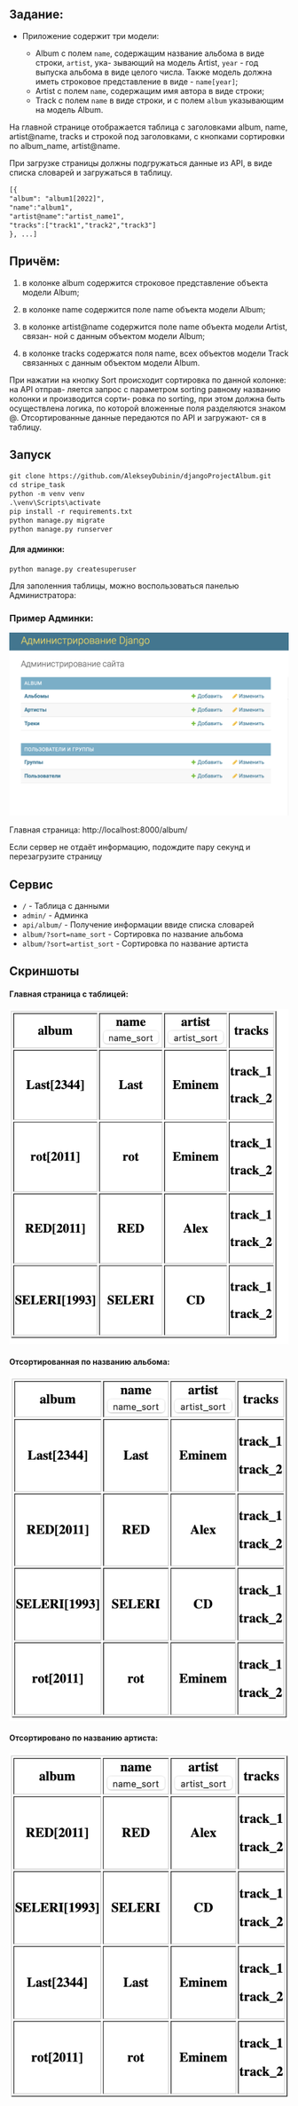 Задание:
-------
* Приложение содержит три модели:

  * Album с полем `name`, содержащим название альбома в виде строки, `artist`, ука-
    зывающий на модель Artist, `year` - год выпуска альбома в виде целого числа.
    Также модель должна иметь строковое представление в виде - `name[year]`;
  * Artist с полем `name`, содержащим имя автора в виде строки;
  * Track с полем `name` в виде строки, и с полем `album` указывающим на модель
    Album.

На главной странице отображается таблица с заголовками album, name,
artist@name, tracks и строкой под заголовками, с кнопками сортировки по
album_name, artist@name.

При загрузке страницы должны подгружаться данные из API, в виде списка словарей и
загружаться в таблицу.
```
[{
"album": "album1[2022]",
"name":"album1",
"artist@name":"artist_name1",
"tracks":["track1","track2","track3"]
}, ...]
```

Причём:
-------
1. в колонке album содержится строковое представление объекта модели Album;

2. в колонке name содержится поле name объекта модели Album;

3. в колонке artist@name содержится поле name объекта модели Artist, связан-
ной с данным объектом модели Album;

4. в колонке tracks содержатся поля name, всех объектов модели Track связанных
с данным объектом модели Album.


При нажатии на кнопку Sort происходит сортировка по данной колонке: на API отправ-
ляется запрос с параметром sorting равному названию колонки и производится сорти-
ровка по sorting, при этом должна быть осуществлена логика, по которой вложенные
поля разделяются знаком @. Отсортированные данные передаются по API и загружают-
ся в таблицу.


Запуск
------

```
git clone https://github.com/AlekseyDubinin/djangoProjectAlbum.git
cd stripe_task
python -m venv venv
.\venv\Scripts\activate
pip install -r requirements.txt
python manage.py migrate
python manage.py runserver
```

#### Для админки:
```
python manage.py createsuperuser
```

Для заполенния таблицы, можно воспользоваться панелью Администратора:
### Пример Админки:
![img.png](img/img6.png)

Главная страница: http://localhost:8000/album/

Если сервер не отдаёт информацию, подождите пару секунд и перезагрузите страницу

Сервис
------

* `/` - Таблица с данными
* `admin/` - Админка
* `api/album/` - Получение информации ввиде списка словарей
* `album/?sort=name_sort` - Сортировка по название альбома
* `album/?sort=artist_sort` - Сортировка по название артиста

Скриншоты
---------

#### Главная страница с таблицей:

![img.png](img/img1.png)

#### Отсортированная по названию альбома:

![img_2.png](img/img2.png)

#### Отсортировано по названию артиста:

![img_1.png](img/img3.png)
